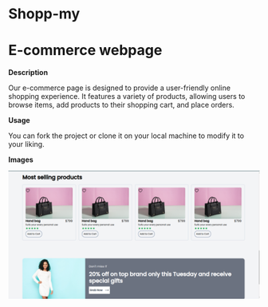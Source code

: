 # Shopp-my

# E-commerce webpage

**Description**

Our e-commerce page is designed to provide a user-friendly online shopping experience. It features a variety of products, allowing users to browse items, add products to their shopping cart, and place orders.

**Usage**

You can fork the project or clone it on your local machine to modify it to your liking. 

**Images**

![shopp.my image](./img.png)

